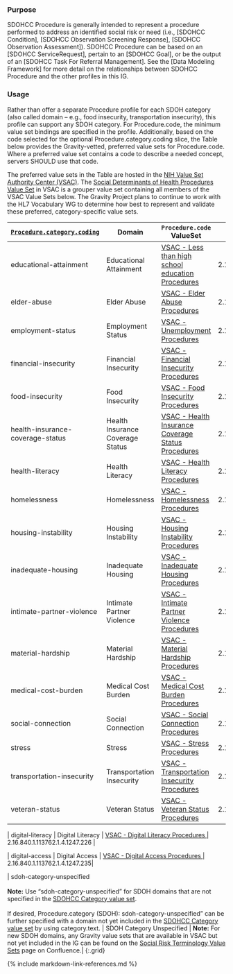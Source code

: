 
### Purpose
SDOHCC Procedure is generally intended to represent a procedure performed to address an identified social risk or need (i.e., [SDOHCC Condition], [SDOHCC Observation Screening Response], [SDOHCC Observation Assessment]). SDOHCC Procedure can be based on an [SDOHCC ServiceRequest], pertain to an [SDOHCC Goal], or be the output of an [SDOHCC Task For Referral Management]. See the [Data Modeling Framework] for more detail on the relationships between SDOHCC Procedure and the other profiles in this IG.

### Usage

Rather than offer a separate Procedure profile for each SDOH category (also called domain – e.g., food insecurity, transportation insecurity), this profile can support any SDOH category. For Procedure.code, the minimum value set bindings are specified in the profile. Additionally, based on the code selected for the optional Procedure.category.coding slice, the Table below provides the Gravity-vetted, preferred value sets for Procedure.code. Where a preferred value set contains a code to describe a needed concept, servers SHOULD use that code.

The preferred value sets in the Table are hosted in the [NIH Value Set Authority Center (VSAC)](https://vsac.nlm.nih.gov/). The [Social Determinants of Health Procedures Value Set](https://vsac.nlm.nih.gov/valueset/2.16.840.1.113762.1.4.1196.789/expansion) in VSAC is a grouper value set containing all members of the VSAC Value Sets below. The Gravity Project plans to continue to work with the HL7 Vocabulary WG to determine how best to represent and validate these preferred, category-specific value sets.


| [`Procedure.category.coding`](ValueSet-SDOHCC-ValueSetSDOHCategory.html) | Domain | `Procedure.code` ValueSet | ValueSet OID |
| ------ | -------------------- | ------------------------- | ------------ |
| educational-attainment  | Educational Attainment | [VSAC -  Less than high school education Procedures ]( https://vsac.nlm.nih.gov/valueset/2.16.840.1.113762.1.4.1247.56/expansion/Latest ) |2.16.840.1.113762.1.4.1247.56|
| elder-abuse  | Elder Abuse | [VSAC -  Elder Abuse Procedures ]( https://vsac.nlm.nih.gov/valueset/2.16.840.1.113762.1.4.1247.67/expansion/Latest ) |2.16.840.1.113762.1.4.1247.67|
| employment-status  | Employment Status | [VSAC -  Unemployment Procedures ]( https://vsac.nlm.nih.gov/valueset/2.16.840.1.113762.1.4.1247.59/expansion/Latest ) |2.16.840.1.113762.1.4.1247.59|
| financial-insecurity  | Financial Insecurity | [VSAC -  Financial Insecurity Procedures ]( https://vsac.nlm.nih.gov/valueset/2.16.840.1.113762.1.4.1247.32/expansion/Latest ) |2.16.840.1.113762.1.4.1247.32|
| food-insecurity  | Food Insecurity | [VSAC -  Food Insecurity Procedures ]( https://vsac.nlm.nih.gov/valueset/2.16.840.1.113762.1.4.1247.7/expansion/Latest ) |2.16.840.1.113762.1.4.1247.7|
| health-insurance-coverage-status  | Health Insurance Coverage Status | [VSAC -  Health Insurance Coverage Status Procedures ]( https://vsac.nlm.nih.gov/valueset/2.16.840.1.113762.1.4.1247.125/expansion/Latest ) |2.16.840.1.113762.1.4.1247.125|
| health-literacy  | Health Literacy | [VSAC -  Health Literacy Procedures ]( https://vsac.nlm.nih.gov/valueset/2.16.840.1.113762.1.4.1247.118/expansion/Latest ) |2.16.840.1.113762.1.4.1247.118|
| homelessness  | Homelessness | [VSAC -  Homelessness Procedures ]( https://vsac.nlm.nih.gov/valueset/2.16.840.1.113762.1.4.1247.20/expansion/Latest ) |2.16.840.1.113762.1.4.1247.20|
| housing-instability  | Housing Instability | [VSAC -  Housing Instability Procedures ]( https://vsac.nlm.nih.gov/valueset/2.16.840.1.113762.1.4.1247.44/expansion/Latest ) |2.16.840.1.113762.1.4.1247.44|
| inadequate-housing  | Inadequate Housing | [VSAC -  Inadequate Housing Procedures ]( https://vsac.nlm.nih.gov/valueset/2.16.840.1.113762.1.4.1247.52/expansion/Latest ) |2.16.840.1.113762.1.4.1247.52|
| intimate-partner-violence  | Intimate Partner Violence | [VSAC -  Intimate Partner Violence Procedures ]( https://vsac.nlm.nih.gov/valueset/2.16.840.1.113762.1.4.1247.97/expansion/Latest ) |2.16.840.1.113762.1.4.1247.97|
| material-hardship  | Material Hardship | [VSAC -  Material Hardship Procedures ]( https://vsac.nlm.nih.gov/valueset/2.16.840.1.113762.1.4.1247.39/expansion/Latest ) |2.16.840.1.113762.1.4.1247.39|
| medical-cost-burden  | Medical Cost Burden | [VSAC -  Medical Cost Burden Procedures ]( https://vsac.nlm.nih.gov/valueset/2.16.840.1.113762.1.4.1247.122/expansion/Latest ) |2.16.840.1.113762.1.4.1247.122|
| social-connection  | Social Connection | [VSAC -  Social Connection Procedures ]( https://vsac.nlm.nih.gov/valueset/2.16.840.1.113762.1.4.1247.94/expansion/Latest ) |2.16.840.1.113762.1.4.1247.94|
| stress  | Stress | [VSAC -  Stress Procedures ]( https://vsac.nlm.nih.gov/valueset/2.16.840.1.113762.1.4.1247.87/expansion/Latest ) |2.16.840.1.113762.1.4.1247.87|
| transportation-insecurity  | Transportation Insecurity | [VSAC -  Transportation Insecurity Procedures ]( https://vsac.nlm.nih.gov/valueset/2.16.840.1.113762.1.4.1247.27/expansion/Latest ) |2.16.840.1.113762.1.4.1247.27|
| veteran-status  | Veteran Status | [VSAC -  Veteran Status Procedures ]( https://vsac.nlm.nih.gov/valueset/2.16.840.1.113762.1.4.1247.90/expansion/Latest ) |2.16.840.1.113762.1.4.1247.90|



| digital-literacy	| Digital Literacy | [VSAC -  Digital Literacy Procedures ]( https://vsac.nlm.nih.gov/valueset/2.16.840.1.113762.1.4.1247.226/expansion/Latest ) | 2.16.840.1.113762.1.4.1247.226 |


| digital-access  | Digital Access | [VSAC -  Digital Access Procedures ]( https://vsac.nlm.nih.gov/valueset/2.16.840.1.113762.1.4.1247.235/expansion/Latest ) | 2.16.840.1.113762.1.4.1247.235|


| sdoh-category-unspecified<br><br>**Note:** Use “sdoh-category-unspecified” for SDOH domains that are not specified in the [SDOHCC Category value set](ValueSet-SDOHCC-ValueSetSDOHCategory.html).<br><br>If desired, Procedure.category (SDOH): sdoh-category-unspecified” can be further specified with a domain not yet included in the [SDOHCC Category value set](ValueSet-SDOHCC-ValueSetSDOHCategory.html) by using category.text. | SDOH Category Unspecified | **Note:** For new SDOH domains, any Gravity value sets that are available in VSAC but not yet included in the IG can be found on the [Social Risk Terminology Value Sets](https://confluence.hl7.org/display/GRAV/Social+Risk+Terminology+Value+Sets) page on Confluence.|
{:.grid}

{% include markdown-link-references.md %}